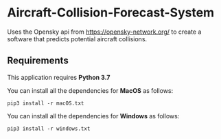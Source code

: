 # Aircraft-Collision-Forecast-System
Uses the Opensky api from https://opensky-network.org/ to create a software that predicts potential aircraft collisions.

## Requirements
This application requires **Python 3.7**

You can install all the dependencies for **MacOS** as follows:
```
pip3 install -r macOS.txt 
```

You can install all the dependencies for **Windows** as follows:
```
pip3 install -r windows.txt 
```
